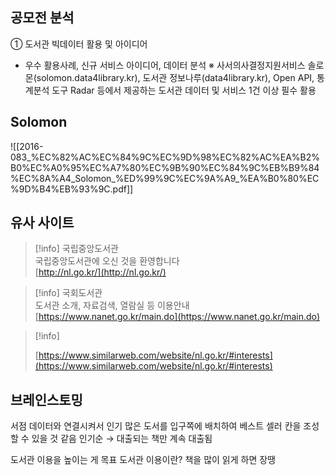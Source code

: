 ## 공모전 분석
① 도서관 빅데이터 활용 및 아이디어
- 우수 활용사례, 신규 서비스 아이디어, 데이터 분석
※ 사서의사결정지원서비스 솔로몬(solomon.data4library.kr), 도서관 정보나루(data4library.kr),
Open API, 통계분석 도구 Radar 등에서 제공하는 도서관 데이터 및 서비스 1건 이상 필수 활용
  
## Solomon
![[2016-083_%EC%82%AC%EC%84%9C%EC%9D%98%EC%82%AC%EA%B2%B0%EC%A0%95%EC%A7%80%EC%9B%90%EC%84%9C%EB%B9%84%EC%8A%A4_Solomon_%ED%99%9C%EC%9A%A9_%EA%B0%80%EC%9D%B4%EB%93%9C.pdf]]
  
## 유사 사이트

> [!info] 국립중앙도서관  
> 국립중앙도서관에 오신 것을 환영합니다  
> [http://nl.go.kr/](http://nl.go.kr/)  

> [!info] 국회도서관  
> 도서관 소개, 자료검색, 열람실 등 이용안내  
> [https://www.nanet.go.kr/main.do](https://www.nanet.go.kr/main.do)  

> [!info]  
>  
> [https://www.similarweb.com/website/nl.go.kr/#interests](https://www.similarweb.com/website/nl.go.kr/#interests)  
## 브레인스토밍
서점 데이터와 연결시켜서 인기 많은 도서를 입구쪽에 배치하여 베스트 셀러 칸을 조성할 수 있을 것 같음
인기순 → 대출되는 책만 계속 대출됨
  
도서관 이용을 높이는 게 목표
도서관 이용이란?
책을 많이 읽게 하면 장땡